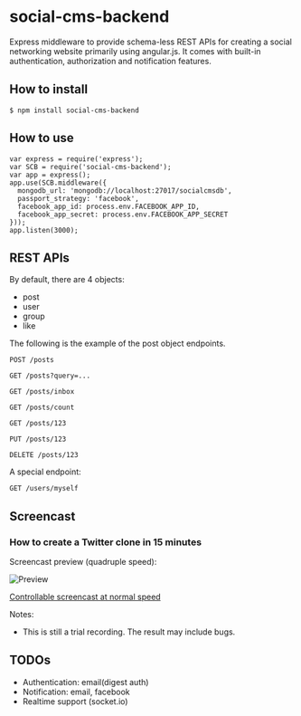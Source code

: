 social-cms-backend
==================

Express middleware to provide schema-less REST APIs for creating a social networking website primarily using angular.js. It comes with built-in authentication, authorization and notification features.

How to install
--------------

    $ npm install social-cms-backend

How to use
----------

    var express = require('express');
    var SCB = require('social-cms-backend');
    var app = express();
    app.use(SCB.middleware({
      mongodb_url: 'mongodb://localhost:27017/socialcmsdb',
      passport_strategy: 'facebook',
      facebook_app_id: process.env.FACEBOOK_APP_ID,
      facebook_app_secret: process.env.FACEBOOK_APP_SECRET
    }));
    app.listen(3000);

REST APIs
---------

By default, there are 4 objects:
* post
* user
* group
* like

The following is the example of the post object endpoints.

    POST /posts

    GET /posts?query=...

    GET /posts/inbox

    GET /posts/count

    GET /posts/123

    PUT /posts/123

    DELETE /posts/123

A special endpoint:

    GET /users/myself

Screencast
----------

### How to create a Twitter clone in 15 minutes

Screencast preview (quadruple speed):

![Preview](http://dai-shi.github.io/social-cms-backend/ttyrecord.gif)

<a href="http://dai-shi.github.io/social-cms-backend/ttyplay.html" target="_blank">Controllable screencast at normal speed</a>

Notes:

* This is still a trial recording. The result may include bugs.

TODOs
-----

* Authentication: email(digest auth)
* Notification: email, facebook
* Realtime support (socket.io)
